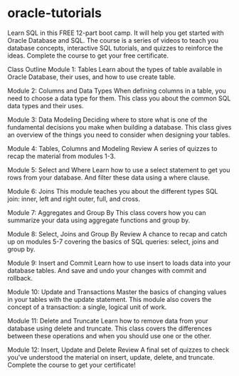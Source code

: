 # oracle-tutorials
Learn SQL in this FREE 12-part boot camp. It will help you get started with Oracle Database and SQL. The course is a series of videos to teach you database concepts, interactive SQL tutorials, and quizzes to reinforce the ideas. Complete the course to get your free certificate.


Class Outline
Module 1: Tables
Learn about the types of table available in Oracle Database, their uses, and how to use create table.

Module 2: Columns and Data Types
When defining columns in a table, you need to choose a data type for them. This class you about the common SQL data types and their uses.

Module 3: Data Modeling
Deciding where to store what is one of the fundamental decisions you make when building a database. This class gives an overview of the things you need to consider when designing your tables.

Module 4: Tables, Columns and Modeling Review
A series of quizzes to recap the material from modules 1-3.

Module 5: Select and Where
Learn how to use a select statement to get you rows from your database. And filter these data using a where clause.

Module 6: Joins
This module teaches you about the different types SQL join: inner, left and right outer, full, and cross.

Module 7: Aggregates and Group By
This class covers how you can summarize your data using aggregate functions and group by.

Module 8: Select, Joins and Group By Review
A chance to recap and catch up on modules 5-7 covering the basics of SQL queries: select, joins and group by.

Module 9: Insert and Commit
Learn how to use insert to loads data into your database tables. And save and undo your changes with commit and rollback.

Module 10: Update and Transactions
Master the basics of changing values in your tables with the update statement. This module also covers the concept of a transaction: a single, logical unit of work.

Module 11: Delete and Truncate
Learn how to remove data from your database using delete and truncate. This class covers the differences between these operations and when you should use one or the other.

Module 12: Insert, Update and Delete Review
A final set of quizzes to check you've understood the material on insert, update, delete, and truncate. Complete the course to get your certificate!